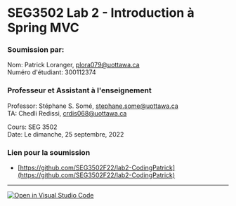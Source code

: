 # SEG3502 Lab 2 - Introduction à Spring MVC

### Soumission par:

Nom: Patrick Loranger, plora079@uottawa.ca<br>
Numéro d'étudiant: 300112374<br>

### Professeur et Assistant à l'enseignement

Professor: Stéphane S. Somé, stephane.some@uottawa.ca<br>
TA: Chedli Redissi, crdis068@uottawa.ca<br>

Cours: SEG 3502<br>
Date: Le dimanche, 25 septembre, 2022<br>

### Lien pour la soumission 

* [https://github.com/SEG3502F22/lab2-CodingPatrick](https://github.com/SEG3502F22/lab2-CodingPatrick)

---

[![Open in Visual Studio Code](https://classroom.github.com/assets/open-in-vscode-c66648af7eb3fe8bc4f294546bfd86ef473780cde1dea487d3c4ff354943c9ae.svg)](https://classroom.github.com/online_ide?assignment_repo_id=8570833&assignment_repo_type=AssignmentRepo)
